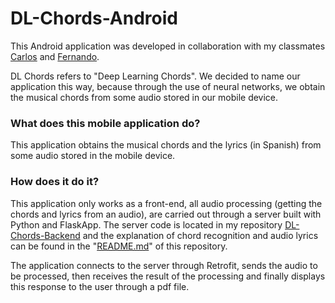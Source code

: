 # DL-Chords-Android
 This Android application was developed in collaboration with my classmates [Carlos](https://github.com/CarlitosObr) and [Fernando](https://github.com/CarlitosObr).

DL Chords refers to "Deep Learning Chords". We decided to name our application this way, because through the use of neural networks, we obtain the musical chords from some audio stored in our mobile device. 

### What does this mobile application do?
This application obtains the musical chords and the lyrics (in Spanish) from some audio stored in the mobile device.

### How does it do it?
This application only works as a front-end, all audio processing (getting the chords and lyrics from an audio), are carried out through a server built with Python and FlaskApp. The server code is located in my repository [DL-Chords-Backend](https://github.com/koke050800/DL-Chords-Backend) and the explanation of chord recognition and audio lyrics can be found in the "[README.md](https://github.com/koke050800/DL-Chords-Backend#readme)" of this repository. 

The application connects to the server through Retrofit, sends the audio to be processed, then receives the result of the processing and finally displays this response to the user through a pdf file.
